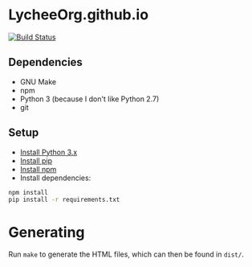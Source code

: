 # LycheeOrg.github.io

[![Build Status][build-status-shield]](https://github.com/LycheeOrg/LycheeOrg.github.io/actions)

## Dependencies

- GNU Make
- npm
- Python 3 (because I don't like Python 2.7)
- git

## Setup

- [Install Python 3.x](https://www.python.org/downloads/)
- [Install pip](https://pip.pypa.io/en/stable/installing/)
- [Install npm](https://nodejs.org/en/download/package-manager)
- Install dependencies:

```sh
npm install
pip install -r requirements.txt
```

# Generating

Run `make` to generate the HTML files, which can then be found in `dist/`.

[build-status-shield]: https://img.shields.io/github/actions/workflow/status/LycheeOrg/LycheeOrg.github.io/CI.yml?branch=master